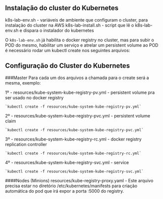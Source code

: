 ## Instalação do cluster do Kubernetes

k8s-lab-env.sh - variáveis de ambiente que configuram o cluster, para instalação do cluster na AWS
k8s-lab-install.sh - script que lê o k8s-lab-env.sh e dispara o instalador do kubernetes

O `k8s-lab-env.sh` já habilita o docker registry no cluster, mas para subir o POD do mesmo, habilitar um serviço e atrelar um persistent volume ao POD é necessário rodar um kubectl create nos seguintes arquivos:

## Configuração do Cluster do Kubernetes

###Master
Para cada um dos arquivos a chamada para o create será a mesma, exemplo:

1º - resources/kube-system-kube-registry-pv.yml - persistent volume pra ser usado no docker registry

    `kubectl create -f resources/kube-system-kube-registry-pv.yml`
    
2º - resources/kube-system-kube-registry-pvc.yml - persistent volume claim

    `kubectl create -f resources/kube-system-kube-registry-pvc.yml`
    
3º - resources/kube-system-kube-registry-rc.yml - docker registry replication controller

    `kubectl create -f resources/kube-system-kube-registry-rc.yml`
    
4º - resources/kube-system-kube-registry-svc.yml - service

    `kubectl create -f resources/kube-system-kube-registry-svc.yml`
    

####Nodes (Minions)
resources/kube-registry-proxy.yaml - Este arquivo precisa estar no diretório /etc/kubernetes/manifests para criação automática do pod que irá expor a porta :5000 do registry.


